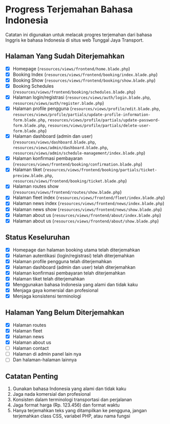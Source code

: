 # Progress Terjemahan Bahasa Indonesia

Catatan ini digunakan untuk melacak progres terjemahan dari bahasa Inggris ke bahasa Indonesia di situs web Tunggal Jaya Transport.

## Halaman Yang Sudah Diterjemahkan

-   [x] Homepage (`resources/views/frontend/home.blade.php`)
-   [x] Booking Index (`resources/views/frontend/booking/index.blade.php`)
-   [x] Booking Show (`resources/views/frontend/booking/show.blade.php`)
-   [x] Booking Schedules (`resources/views/frontend/booking/schedules.blade.php`)
-   [x] Halaman login/registrasi (`resources/views/auth/login.blade.php`, `resources/views/auth/register.blade.php`)
-   [x] Halaman profile pengguna (`resources/views/profile/edit.blade.php`, `resources/views/profile/partials/update-profile-information-form.blade.php`, `resources/views/profile/partials/update-password-form.blade.php`, `resources/views/profile/partials/delete-user-form.blade.php`)
-   [x] Halaman dashboard (admin dan user) (`resources/views/dashboard.blade.php`, `resources/views/admin/dashboard.blade.php`, `resources/views/admin/schedule-management/index.blade.php`)
-   [x] Halaman konfirmasi pembayaran (`resources/views/frontend/booking/confirmation.blade.php`)
-   [x] Halaman tiket (`resources/views/frontend/booking/partials/ticket-preview.blade.php`, `resources/views/frontend/booking/ticket.blade.php`)
-   [x] Halaman routes show (`resources/views/frontend/routes/show.blade.php`)
-   [x] Halaman fleet index (`resources/views/frontend/fleet/index.blade.php`)
-   [x] Halaman news index (`resources/views/frontend/news/index.blade.php`)
-   [x] Halaman news show (`resources/views/frontend/news/show.blade.php`)
-   [x] Halaman about us (`resources/views/frontend/about/index.blade.php`)
-   [x] Halaman about us (`resources/views/frontend/about/show.blade.php`)

## Status Keseluruhan

-   [x] Homepage dan halaman booking utama telah diterjemahkan
-   [x] Halaman autentikasi (login/registrasi) telah diterjemahkan
-   [x] Halaman profile pengguna telah diterjemahkan
-   [x] Halaman dashboard (admin dan user) telah diterjemahkan
-   [x] Halaman konfirmasi pembayaran telah diterjemahkan
-   [x] Halaman tiket telah diterjemahkan
-   [x] Menggunakan bahasa Indonesia yang alami dan tidak kaku
-   [x] Menjaga gaya komersial dan profesional
-   [x] Menjaga konsistensi terminologi

## Halaman Yang Belum Diterjemahkan

-   [x] Halaman routes
-   [x] Halaman fleet
-   [x] Halaman news
-   [x] Halaman about us
-   [ ] Halaman contact
-   [ ] Halaman di admin panel lain nya
-   [ ] Dan halaman-halaman lainnya

## Catatan Penting

1. Gunakan bahasa Indonesia yang alami dan tidak kaku
2. Jaga nada komersial dan profesional
3. Konsisten dalam terminologi transportasi dan perjalanan
4. Jaga format harga (Rp. 123.456) dan format waktu
5. Hanya terjemahkan teks yang ditampilkan ke pengguna, jangan terjemahkan class CSS, variabel PHP, atau nama fungsi
